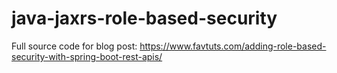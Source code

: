# java-jaxrs-role-based-security
Full source code for blog post: https://www.favtuts.com/adding-role-based-security-with-spring-boot-rest-apis/
